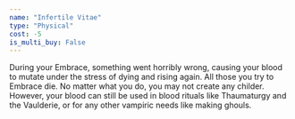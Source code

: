 ```yaml
---
name: "Infertile Vitae"
type: "Physical"
cost: -5
is_multi_buy: False
---
```


During your Embrace, something went horribly wrong, causing your blood to mutate under the stress of dying and rising again. All those you try to Embrace die. No matter what you do, you may not create any childer. However, your blood can still be used in blood rituals like Thaumaturgy and the Vaulderie, or for any other vampiric needs like making ghouls.